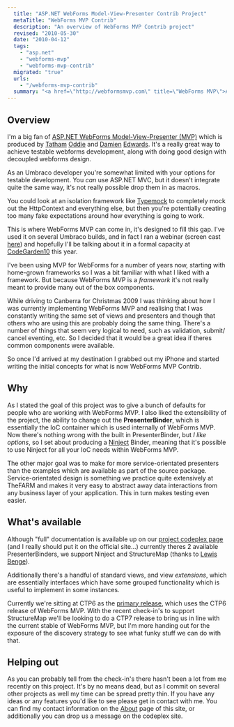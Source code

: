 ```yaml
---
  title: "ASP.NET WebForms Model-View-Presenter Contrib Project"
  metaTitle: "WebForms MVP Contrib"
  description: "An overview of WebForms MVP Contrib project"
  revised: "2010-05-30"
  date: "2010-04-12"
  tags: 
    - "asp.net"
    - "webforms-mvp"
    - "webforms-mvp-contrib"
  migrated: "true"
  urls: 
    - "/webforms-mvp-contrib"
  summary: "<a href=\"http://webformsmvp.com\" title=\"WebForms MVP\">ASP.NET WebForms MVP</a><br />\n<a href=\"http://webformsmvpcontrib.codeplex.com\" title=\"WebForms MVP Contrib\">ASP.NET WebForms MVP Contrib</a>"
---
```

## Overview ##

I'm a big fan of [ASP.NET WebForms Model-View-Presenter (MVP)][1] which is produced by [Tatham][2] [Oddie][3] and [Damien][4] [Edwards][5]. It's a really great way to achieve testable webforms development, along with doing good design with decoupled webforms design.

As an Umbraco developer you're somewhat limited with your options for testable development. You *can* use ASP.NET MVC, but it doesn't integrate quite the same way, it's not really possible drop them in as macros.

You could look at an isolation framework like [Typemock][6] to completely mock out the HttpContext and everything else, but then you're potentially creating too many fake expectations around how everything is going to work.

This is where WebForms MVP can come in, it's designed to fill this gap. I've used it on several Umbraco builds, and in fact I ran a webinar (screen cast [here][7]) and hopefully I'll be talking about it in a formal capacity at [CodeGarden10][8] this year.

I've been using MVP for WebForms for a number of years now, starting with home-grown frameworks so I was a bit familiar with what I liked with a framework. But because WebForms MVP is a *framework* it's not really meant to provide many out of the box components.

While driving to Canberra for Christmas 2009 I was thinking about how I was currently implementing WebForms MVP and realising that I was constantly writing the same set of views and presenters and though that others who are using this are probably doing the same thing. There's a number of things that seem very logical to need, such as validation, submit/ cancel eventing, etc. So I decided that it would be a great idea if theres common components were available.

So once I'd arrived at my destination I grabbed out my iPhone and started writing the initial concepts for what is now WebForms MVP Contrib.

## Why ##

As I stated the goal of this project was to give a bunch of defaults for people who are working with WebForms MVP. I also liked the extensibility of the project, the ability to change out the **PresenterBinder**, which is essentially the IoC container which is used internally of WebForms MVP. Now there's nothing wrong with the built in PresenterBinder, but *I like options*, so I set about producing a [Ninject][9] Binder, meaning that it's possible to use Ninject for all your IoC needs within WebForms MVP.

The other major goal was to make for more service-orientated presenters than the examples which are available as part of the source package. Service-orientated design is something we practice quite extensively at TheFARM and makes it very easy to abstract away data interactions from any business layer of your application. This in turn makes testing even easier.

## What's available ##

Although "full" documentation is available up on our [project codeplex page][10] (and I really should put it on the official site...) currently theres 2 available PresenterBinders, we support Ninject and StructureMap (thanks to [Lewis][11] [Benge][12]).

Additionally there's a handful of standard views, and view *extensions*, which are essentially interfaces which have some grouped functionality which is useful to implement in some instances.

Currently we're sitting at CTP6 as the [primary release][13], which uses the CTP6 release of WebForms MVP. With the recent check-in's to support StructureMap we'll be looking to do a CTP7 release to bring us in line with the current stable of WebForms MVP, but I'm more handing out for the exposure of the discovery strategy to see what funky stuff we can do with that.

## Helping out ##

As you can probably tell from the check-in's there hasn't been a lot from me recently on this project. It's by no means dead, but as I commit on several other projects as well my time can be spread pretty thin. If you have any ideas or any features you'd like to see please get in contact with me. You can find my contact information on the [About][14] page of this site, or additionally you can drop us a message on the codeplex site.


  [1]: http://webformsmvp.com
  [2]: http://blog.tatham.oddie.com.au/
  [3]: http://twitter.com/tathamoddie
  [4]: http://damianedwards.wordpress.com/
  [5]: http://twitter.com/DamianEdwards
  [6]: http://www.typemock.com
  [7]: http://vimeo.com/9438884
  [8]: http://codegarden10.com
  [9]: http://ninject.org/
  [10]: http://webformsmvpcontrib.codeplex.com/
  [11]: http://geekswithblogs.net/PointToShare/Default.aspx
  [12]: http://twitter.com/LewisBenge
  [13]: http://webformsmvpcontrib.codeplex.com/releases/view/40599
  [14]: /about
